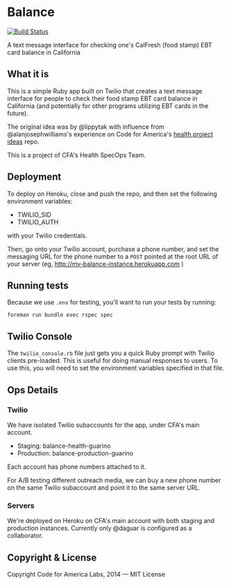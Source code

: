 # Balance

[![Build Status](https://travis-ci.org/codeforamerica/balance.svg?branch=master)](https://travis-ci.org/codeforamerica/balance)

A text message interface for checking one's CalFresh (food stamp) EBT card balance in California


## What it is

This is a simple Ruby app built on Twilio that creates a text message interface for people to check their food stamp EBT card balance in California (and potentially for other programs utilizing EBT cards in the future). 

The original idea was by @lippytak with influence from @alanjosephwilliams's experience on Code for America's [health project ideas](https://github.com/codeforamerica/health-project-ideas/issues/34) repo.

This is a project of CFA's Health SpecOps Team.

## Deployment

To deploy on Heroku, close and push the repo, and then set the following environment variables:

- TWILIO_SID
- TWILIO_AUTH

with your Twilio credentials.

Then, go onto your Twilio account, purchase a phone number, and set the messaging URL for the phone number to a `POST` pointed at the root URL of your server (eg, http://my-balance-instance.herokuapp.com )


## Running tests

Because we use `.env` for testing, you'll want to run your tests by running:

```
foreman run bundle exec rspec spec
```

## Twilio Console

The `twilio_console.rb` file just gets you a quick Ruby prompt with Twilio clients pre-loaded. This is useful for doing manual responses to users. To use this, you will need to set the environment variables specified in that file.

## Ops Details

### Twilio

We have isolated Twilio subaccounts for the app, under CFA's main account.

- Staging: balance-health-guarino
- Production: balance-production-guarino

Each account has phone numbers attached to it.

For A/B testing different outreach media, we can buy a new phone number on the same Twilio subaccount and point it to the same server URL.

### Servers

We're deployed on Heroku on CFA's main account with both staging and production instances. Currently only @daguar is configured as a collaborator.

## Copyright & License

Copyright Code for America Labs, 2014 — MIT License
